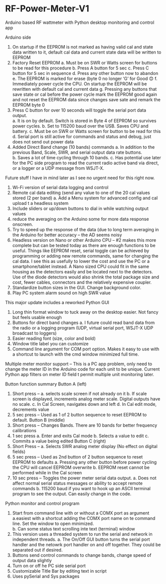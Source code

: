 # RF-Power-Meter-V1
Arduino based RF wattmeter with Python desktop monitoring and control app

Arduino side
1.	On startup if the EEPROM is not marked as having valid cal and state data written to it, default cal data and current state data will be written to EEPROM
2.	Factory Reset EEPROM
    a.	Must be on SWR or Watts screen for buttons to be read for this procedure
    b.	Press A button for 5 sec
    c.	Press C button for 5 sec in sequence
    d.	Press any other button now to abandon
    e.	The EEPROM is marked for erase (byte 0 no longer ‘G’ for Good 😊
    f.	Immediately power cycle the CPU.  On startup the EEPROM will be rewritten with default cal and current data
    g.	Pressing any buttons that save state or cal before the power cycle mark the EEPROM good again and not reset the EEPROM data since changes save sate and remark the EEPROM byte 0
3.	Press C button for over 10 seconds will toggle the serial port data output.  
    a.	It is on by default.  Switch is stored in Byte 4 of EEPROM so survives power cycles.
    b.	Set to 115200 baud over the USB.  Saves CPU and battery.
    c.	Must be on SWR or Watts screen for button to be read for this
    d.	Serial port is still active for commands and status and debug, just does not send out power data
4.	Added Direct Band change (10 bands) commands
    a.	In addition to the previous Band, Scale, SWR, and serial output data rate buttons.  
    b.	Saves a lot of time cycling through 10 bands.
    c.	Has potential use later for the PC side program to read the current radio active band via direct, or a logger or a UDP message from WSJT-X.


Future stuff I have in mind later as I see no urgent need for this right now.
1.	Wi-Fi version of serial data logging and control
2.	Remote cal data editing (send any value to one of the 20 cal values stored (2 per band)
a.	Add a Menu system for advanced config and cal upload t a headless system
3.  Include sliders or up/down buttons to dial in while watching output values
4.	reduce the averaging on the Arduino some for more data response onscreen.
5.	Try to speed up the response of the data (due to long term averaging in the Arduino  for better accuracy – the AD seems noisy
6.	Headless version on Nano or other Arduino CPU – #2 makes this more complete but can be tested today as there are enough functions to be useful.  Things like EEPROM reset, serial toggle can be achieved by programming or adding new remote commands, same for  changing the cal data.  I see this as usefully to lower the cost and use the PC or a smartphone/tablet instead. A Nano sized CPU could fit in the same housing as the detectors easily and be located next to the detectors.  Use of the diode detectors would also shrink the total package size and cost, fewer cables, connectors and the relatively expensive coupler. 
7.	Standardize button sizes in the GUI.  Change background color.
8.	Play PC system alarm sound on high SWR value

This major update includes a reworked Python GUI
1.	Long thin format window to tuck away on the desktop easier. Not fancy but feels usable enough
2.	Buttons for direct band changes
a.	I future could read band data from the radio or a logging program (UDP, virtual serial port, WSJT-X UDP broadcast to loggers)
3.	Easier reading font (size, color and bold)
4.	Window title label you can customize
5.	Command line argument for COM port option.  Makes it easy to use with a shortcut to launch with the cmd window minimized full time.

 Multiple meter monitor support – This is a PC app problem, only need to change the meter ID in the Arduino code for each unit to be unique.  Current Python app filters on meter ID field t permit multiple unit monitoring later.


Button function summary
Button A (left)
1.	Short press – 
a.	selects scale screen if not already on it
b.	If scale screen is displayed, increments analog meter scale.  Digital outputs have no scale.
c.	In Cal Screen, navigates down and left
d.	In Cal edit mode, decrements value
2.	5 sec press – Used as 1 of 2 button sequence to reset EEPROM to default.
Button B (middle)
1.	Short press – Changes Bands.  There are 10 bands for better frequency calibrations  
2.	1 sec press
a.	Enter and exits Cal mode
b.	Selects a value to edit
c.	Commits a value being edited
Button C (right)
1.	Short Press – 
a.	Selects SWR analog meter display (No effect on digital fields)
2.	5 sec press – Used as 2nd button of 2 button sequence to reset EEPROM to defaults
a.	Pressing any other button before power cycling the CPU will cancel EEPROM overwrite
b.	EEPROM reset cannot be performed while in the Cal screen
3.	10 sec press – Toggles the power meter serial data output.
a.	Does not affect normal serial status messages or ability to accept remote commands
b.	115200 baud if you want to hook up an ASCII terminal program to see the output.  Can easily change in the code.

Python monitor and control program
1.	Start from command line with or without a COMX port as argument
    a.easiest with a shortcut adding the COMX port name on te command line.  Set the window to open minimized.  
    b. Can some status text scrolling inte text (terminal) window
4.  This version uses a threaded system to run the serial and network in independent threads. 
    a. The On/Off GUI button turns the serial port handler and the netowrk port handler on and off together.  They could be separated out if desired.
3.	Buttons send control commands to change bands, change speed of output data slightly
4.	Turn on or off he PC side serial port
5.	Customizable Title Bar by editing text in script
6.	Uses pySerial and Sys packages

